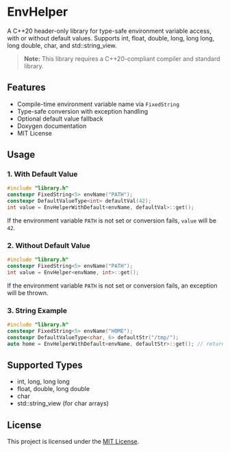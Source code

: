 # EnvHelper

A C++20 header-only library for type-safe environment variable access, with or without default values. Supports int, float, double, long, long long, long double, char, and std::string_view.

> **Note:** This library requires a C++20-compliant compiler and standard library.

## Features
- Compile-time environment variable name via `FixedString`
- Type-safe conversion with exception handling
- Optional default value fallback
- Doxygen documentation
- MIT License

## Usage

### 1. With Default Value
```cpp
#include "library.h"
constexpr FixedString<5> envName("PATH");
constexpr DefaultValueType<int> defaultVal(42);
int value = EnvHelperWithDefault<envName, defaultVal>::get();
```
If the environment variable `PATH` is not set or conversion fails, `value` will be `42`.

### 2. Without Default Value
```cpp
#include "library.h"
constexpr FixedString<5> envName("PATH");
int value = EnvHelper<envName, int>::get();
```
If the environment variable `PATH` is not set or conversion fails, an exception will be thrown.

### 3. String Example
```cpp
#include "library.h"
constexpr FixedString<5> envName("HOME");
constexpr DefaultValueType<char, 6> defaultStr("/tmp/");
auto home = EnvHelperWithDefault<envName, defaultStr>::get(); // returns std::string_view
```

## Supported Types
- int, long, long long
- float, double, long double
- char
- std::string_view (for char arrays)

## License

This project is licensed under the [MIT License](./LICENSE).
